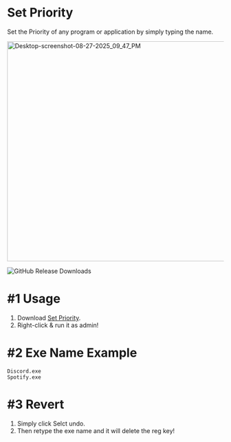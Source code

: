 # Set Priority
Set the Priority of any program or application by simply typing the name.

<img width="978" height="512" alt="Desktop-screenshot-08-27-2025_09_47_PM" src="https://github.com/user-attachments/assets/0e8712db-3710-4eab-8ab8-38f94476a4c0" />

![GitHub Release Downloads](https://img.shields.io/github/downloads/QuakedK/Set-Priority/total)

# #1 Usage
1. Download [Set Priority](https://github.com/QuakedK/Set-Priority/releases/download/SetPriority/Set-Priority-V1.0.bat).
2. Right-click & run it as admin!

# #2 Exe Name Example
```
Discord.exe
Spotify.exe
```
# #3 Revert
1. Simply click Selct undo.
2. Then retype the exe name and it will delete the reg key!
